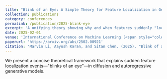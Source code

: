 ```yaml
---
title: "Blink of an Eye: A Simple Theory for Feature Localization in Generative Models"
collection: publications
category: conferences
permalink: /publication/2025-blink-eye
excerpt: 'A unifying theory showing why and when features suddenly "lock in" during generation for both diffusion and autoregressive models.'
date: 2025-02-01
venue: 'International Conference on Machine Learning (<span style="color:red">Oral, top 1%</span>)'
paperurl: 'https://arxiv.org/abs/2502.00921'
citation: 'Marvin Li, Aayush Karan, and Sitan Chen. (2025). "Blink of an Eye: A Simple Theory for Feature Localization in Generative Models." <i>Proceedings of the 42nd International Conference on Machine Learning</i> (ICML).' 
---
```


We present a concise theoretical framework that explains sudden feature localization events—"blinks of an eye"—in diffusion and autoregressive generative models. 